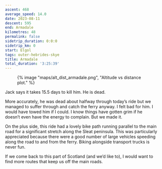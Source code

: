 ```yaml
---
ascent: 468
average_speed: 14.0
date: 2023-08-11
descent: 595
end: Armadale
kilometres: 48
permalink: false
sidetrip_duration: 0:0:0
sidetrip_km: 0
start: Elgol
tags: outer-hebrides-skye
title: Armadale
total_duration: '3:25:39'
---
```


<figure class="center">
{% image "maps/alt_dist_armadale.png", "Altitude vs distance plot." %}
</figure>

Jack says it takes 15.5 days to kill him. He is dead.

More accurately, he was dead about halfway through today’s ride but we managed to suffer through and catch the ferry anyway. I felt bad for him. I would have towed him if I could. I know things have gotten grim if he doesn’t even have the energy to complain. But we made it.

On the plus side, this ride had a lovely bike path running parallel to the main road for a significant stretch along the Sleat peninsula. This was particularly appreciated because there were a good number of large vehicles speeding along the road to and from the ferry. Biking alongside transport trucks is never fun.

If we come back to this part of Scotland (and we’d like to), I would want to find more routes that keep us off the main roads.
